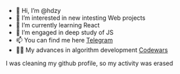 - 👋 Hi, I’m @hdzy
- 👀 I’m interested in new intesting Web projects
- 🌱 I’m currently learning React
- 🧠 I’m engaged in deep study of JS
- 📫 You can find me here [Telegram](https://t.me/hdzyhatesyou)
- 👨‍💻 My advances in algorithm development  [Codewars](https://www.codewars.com/users/hdzy)

I was cleaning my github profile, so my activity was erased

<!---
hdzy/hdzy is a ✨ special ✨ repository because its `README.md` (this file) appears on your GitHub profile.
You can click the Preview link to take a look at your changes.
--->
